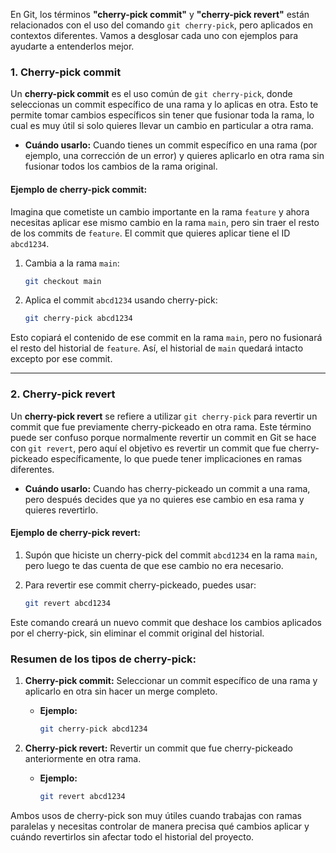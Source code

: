 En Git, los términos **"cherry-pick commit"** y **"cherry-pick revert"** están relacionados con el uso del comando `git cherry-pick`, pero aplicados en contextos diferentes. Vamos a desglosar cada uno con ejemplos para ayudarte a entenderlos mejor.

### **1. Cherry-pick commit**

Un **cherry-pick commit** es el uso común de `git cherry-pick`, donde seleccionas un commit específico de una rama y lo aplicas en otra. Esto te permite tomar cambios específicos sin tener que fusionar toda la rama, lo cual es muy útil si solo quieres llevar un cambio en particular a otra rama.

- **Cuándo usarlo:** Cuando tienes un commit específico en una rama (por ejemplo, una corrección de un error) y quieres aplicarlo en otra rama sin fusionar todos los cambios de la rama original.

#### **Ejemplo de cherry-pick commit:**

Imagina que cometiste un cambio importante en la rama `feature` y ahora necesitas aplicar ese mismo cambio en la rama `main`, pero sin traer el resto de los commits de `feature`. El commit que quieres aplicar tiene el ID `abcd1234`.

1. Cambia a la rama `main`:

   ```bash
   git checkout main
   ```

2. Aplica el commit `abcd1234` usando cherry-pick:

   ```bash
   git cherry-pick abcd1234
   ```

Esto copiará el contenido de ese commit en la rama `main`, pero no fusionará el resto del historial de `feature`. Así, el historial de `main` quedará intacto excepto por ese commit.

---

### **2. Cherry-pick revert**

Un **cherry-pick revert** se refiere a utilizar `git cherry-pick` para revertir un commit que fue previamente cherry-pickeado en otra rama. Este término puede ser confuso porque normalmente revertir un commit en Git se hace con `git revert`, pero aquí el objetivo es revertir un commit que fue cherry-pickeado específicamente, lo que puede tener implicaciones en ramas diferentes.

- **Cuándo usarlo:** Cuando has cherry-pickeado un commit a una rama, pero después decides que ya no quieres ese cambio en esa rama y quieres revertirlo.

#### **Ejemplo de cherry-pick revert:**

1. Supón que hiciste un cherry-pick del commit `abcd1234` en la rama `main`, pero luego te das cuenta de que ese cambio no era necesario.

2. Para revertir ese commit cherry-pickeado, puedes usar:

   ```bash
   git revert abcd1234
   ```

Este comando creará un nuevo commit que deshace los cambios aplicados por el cherry-pick, sin eliminar el commit original del historial.

### **Resumen de los tipos de cherry-pick:**

1. **Cherry-pick commit:** Seleccionar un commit específico de una rama y aplicarlo en otra sin hacer un merge completo.
   - **Ejemplo:**
     ```bash
     git cherry-pick abcd1234
     ```

2. **Cherry-pick revert:** Revertir un commit que fue cherry-pickeado anteriormente en otra rama.
   - **Ejemplo:**
     ```bash
     git revert abcd1234
     ```

Ambos usos de cherry-pick son muy útiles cuando trabajas con ramas paralelas y necesitas controlar de manera precisa qué cambios aplicar y cuándo revertirlos sin afectar todo el historial del proyecto.